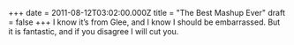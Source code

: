 +++
date = 2011-08-12T03:02:00.000Z
title = "The Best Mashup Ever"
draft = false
+++
I know it’s from Glee, and I know I should be embarrassed. But it is
fantastic, and if you disagree I will cut you.


